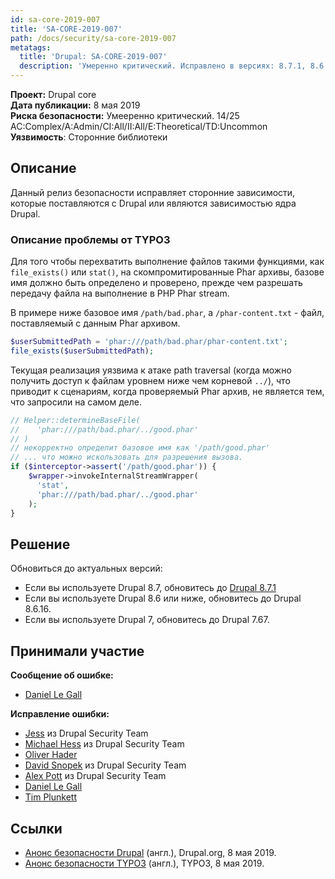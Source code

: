 ```yaml
---
id: sa-core-2019-007
title: 'SA-CORE-2019-007'
path: /docs/security/sa-core-2019-007
metatags:
  title: 'Drupal: SA-CORE-2019-007'
  description: 'Умеренно критический. Исправлено в версиях: 8.7.1, 8.6.16 и 7.67.'
---
```


**Проект:** Drupal core\
**Дата публикации:** 8 мая 2019\
**Риска безопасности:** Умееренно критический. 14/25 AC:Complex/A:Admin/CI:All/II:All/E:Theoretical/TD:Uncommon\
**Уязвимость**: Сторонние библиотеки

## Описание

Данный релиз безопасности исправляет сторонние зависимости, которые поставляются с Drupal или являются зависимостью ядра Drupal.

### Описание проблемы от TYPO3

Для того чтобы перехватить выполнение файлов такими функциями, как `file_exists()` или `stat()`, на скомпромитированные Phar архивы, базове имя должно быть определено и проверено, прежде чем разрешать передачу файла на выполнение в PHP Phar stream.

В примере ниже базовое имя `/path/bad.phar`, а `/phar-content.txt` - файл, поставляемый с данным Phar архивом.

```php
$userSubmittedPath = 'phar:///path/bad.phar/phar-content.txt';
file_exists($userSubmittedPath);
```

Текущая реализация уязвима к атаке path traversal (когда можно получить доступ к файлам уровнем ниже чем корневой `../`), что приводит к сценариям, когда проверяемый Phar архив, не является тем, что запросили на самом деле.

```php
// Helper::determineBaseFile(
//    'phar:///path/bad.phar/../good.phar'
// )
// некорректно определит базовое имя как '/path/good.phar'
// ... что можно искользовать для разрешения вызова.
if ($interceptor->assert('/path/good.phar')) {
    $wrapper->invokeInternalStreamWrapper(
      'stat',
      'phar:///path/bad.phar/../good.phar'
    );
}
```

## Решение

Обновиться до актуальных версий:

- Если вы используете Drupal 8.7, обновитесь до [Drupal 8.7.1](changelog-8.7.1:8)
- Если вы используете Drupal 8.6 или ниже, обновитесь до Drupal 8.6.16.
- Если вы используете Drupal 7, обновитесь до Drupal 7.67.

## Принимали участие

**Сообщение об ошибке:**

- [Daniel Le Gall](https://www.drupal.org/user/3606561)

**Исправление ошибки:**

- [Jess](https://www.drupal.org/user/65776) из Drupal Security Team
- [Michael Hess](https://www.drupal.org/user/102818) из Drupal Security Team
- [Oliver Hader](https://www.drupal.org/user/3602633)
- [David Snopek](https://www.drupal.org/user/266527) из Drupal Security Team
- [Alex Pott](https://www.drupal.org/user/157725) из Drupal Security Team
- [Daniel Le Gall](https://www.drupal.org/user/3606561)
- [Tim Plunkett](https://www.drupal.org/user/241634)

## Ссылки

- [Анонс безопасности Drupal](https://www.drupal.org/SA-CORE-2019-007) (англ.), Drupal.org, 8 мая 2019.
- [Анонс безопасности TYPO3](https://typo3.org/security/advisory/typo3-psa-2019-007/) (англ.), TYPO3, 8 мая 2019.